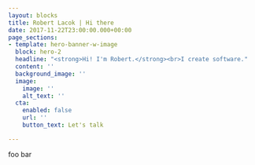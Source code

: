 ```yaml
---
layout: blocks
title: Robert Lacok | Hi there
date: 2017-11-22T23:00:00.000+00:00
page_sections:
- template: hero-banner-w-image
  block: hero-2
  headline: "<strong>Hi! I'm Robert.</strong><br>I create software."
  content: ''
  background_image: ''
  image:
    image: ''
    alt_text: ''
  cta:
    enabled: false
    url: ''
    button_text: Let's talk

---
```

foo bar